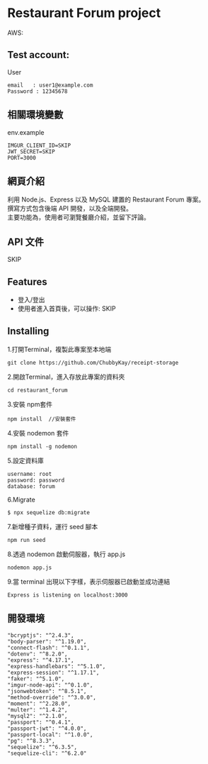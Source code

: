 # Restaurant Forum project
AWS:

## Test account:

User
```
email	: user1@example.com
Password : 12345678

```

## 相關環境變數
env.example
```
IMGUR_CLIENT_ID=SKIP
JWT_SECRET=SKIP
PORT=3000
```

## 網頁介紹

利用 Node.js、Express 以及 MySQL 建置的 Restaurant Forum 專案。  
撰寫方式包含後端 API 開發，以及全端開發。  
主要功能為，使用者可瀏覽餐廳介紹，並留下評論。


## API 文件

SKIP

## Features

- 登入/登出
- 使用者進入首頁後，可以操作:
SKIP
 
## Installing 

1.打開Terminal，複製此專案至本地端

```
git clone https://github.com/ChubbyKay/receipt-storage
```

2.開啟Terminal，進入存放此專案的資料夾

```
cd restaurant_forum
```

3.安裝 npm套件

```
npm install  //安裝套件
```

4.安裝 nodemon 套件

```
npm install -g nodemon
```

5.設定資料庫
```
username: root
password: password
database: forum
```

6.Migrate
```
$ npx sequelize db:migrate
```

7.新增種子資料，運行 seed 腳本

```
npm run seed
```

8.透過 nodemon 啟動伺服器，執行 app.js

```
nodemon app.js
```

9.當 terminal 出現以下字樣，表示伺服器已啟動並成功連結

```
Express is listening on localhost:3000
```

## 開發環境

    "bcryptjs": "^2.4.3",
    "body-parser": "^1.19.0",
    "connect-flash": "^0.1.1",
    "dotenv": "^8.2.0",
    "express": "^4.17.1",
    "express-handlebars": "^5.1.0",
    "express-session": "^1.17.1",
    "faker": "^5.1.0",
    "imgur-node-api": "^0.1.0",
    "jsonwebtoken": "^8.5.1",
    "method-override": "^3.0.0",
    "moment": "^2.28.0",
    "multer": "^1.4.2",
    "mysql2": "^2.1.0",
    "passport": "^0.4.1",
    "passport-jwt": "^4.0.0",
    "passport-local": "^1.0.0",
    "pg": "^8.3.3",
    "sequelize": "^6.3.5",
    "sequelize-cli": "^6.2.0"
